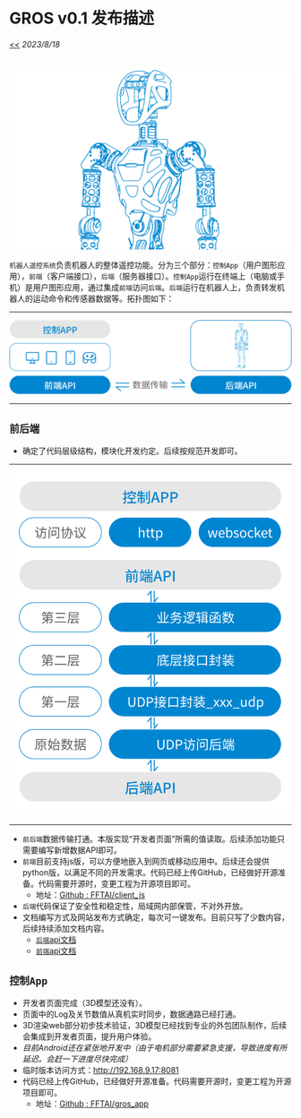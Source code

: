 # GROS v0.1 发布描述
###### [<<](readme.md) 2023/8/18 

![](pics/gr1half.png)

`机器人遥控系统`负责机器人的整体遥控功能。分为三个部分：`控制App`（用户图形应用），`前端`（客户端接口），`后端`（服务器接口）。`控制App`运行在终端上（电脑或手机）是用户图形应用，通过集成`前端`访问`后端`。`后端`运行在机器人上，负责转发机器人的运动命令和传感器数据等。拓扑图如下：  

---

![](pics/v0.1_1.png)

---

## `前后端`
*  确定了代码层级结构，模块化开发约定。后续按规范开发即可。  

---

![](pics/v0.1_2.png)

---

* `前后端`数据传输打通。本版实现“开发者页面”所需的值读取。后续添加功能只需要编写新增数据API即可。
* `前端`目前支持js版，可以方便地嵌入到网页或移动应用中。后续还会提供python版，以满足不同的开发需求。代码已经上传GitHub，已经做好开源准备。代码需要开源时，变更工程为开源项目即可。  
  * 地址：[Github : FFTAI/client_js](https://github.com/FFTAI/gros_client_js)
* `后端`代码保证了安全性和稳定性，局域网内部保管，不对外开放。
* 文档编写方式及网站发布方式确定，每次可一键发布。目前只写了少数内容，后续持续添加文档内容。
  * [`后端`api文档](https://fftai-gros.github.io/doc-svr/index.html)
  * [`前端`api文档](https://fftai-gros.github.io/doc-js/classes/Robot.html)


## `控制App`
* 开发者页面完成（3D模型还没有）。
* 页面中的Log及关节数值从真机实时同步，数据通路已经打通。
* 3D渲染web部分初步技术验证，3D模型已经找到专业的外包团队制作，后续会集成到开发者页面，提升用户体验。
* _目前Android还在紧张地开发中（由于电机部分需要紧急支援，导致进度有所延迟。会赶一下进度尽快完成）_
* 临时版本访问方式：http://192.168.9.17:8081
* 代码已经上传GitHub，已经做好开源准备。代码需要开源时，变更工程为开源项目即可。
  * 地址：[Github : FFTAI/gros_app](https://github.com/FFTAI/gros_app)
